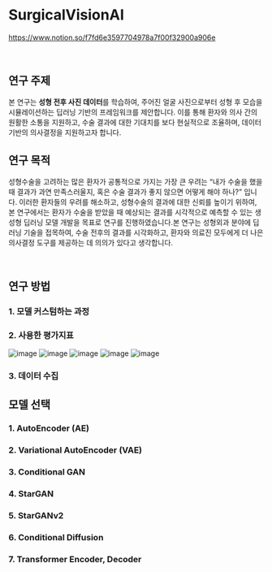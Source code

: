 # SurgicalVisionAI

https://www.notion.so/f7fd6e3597704978a7f00f32900a906e


&nbsp;
## 연구 주제

본 연구는 **성형 전후 사진 데이터**를 학습하여, 주어진 얼굴 사진으로부터 성형 후 모습을 시뮬레이션하는 딥러닝 기반의 프레임워크를 제안합니다. 이를 통해 환자와 의사 간의 원활한 소통을 지원하고, 수술 결과에 대한 기대치를 보다 현실적으로 조율하며, 데이터 기반의 의사결정을 지원하고자 합니다.
&nbsp;
## 연구 목적

성형수술을 고려하는 많은 환자가 공통적으로 가지는 가장 큰 우려는 “내가 수술을 했을 때 결과가 과연 만족스러울지, 혹은 수술 결과가 좋지 않으면 어떻게 해야 하나?” 입니다. 이러한 환자들의 우려를 해소하고, 성형수술의 결과에 대한 신뢰를 높이기 위하여, 본 연구에서는 환자가 수술을 받았을 때 예상되는 결과를 시각적으로 예측할 수 있는 생성형 딥러닝 모델 개발을 목표로 연구를 진행하였습니다.본 연구는 성형외과 분야에 딥러닝 기술을 접목하여, 수술 전후의 결과를 시각화하고, 환자와 의료진 모두에게 더 나은 의사결정 도구를 제공하는 데 의의가 있다고 생각합니다. 

&nbsp;
## 연구 방법
### 1. 모델 커스텀하는 과정
### 2. 사용한 평가지표

![image](https://github.com/user-attachments/assets/1a020a83-83f7-4e55-9306-2aea90e30432)
![image](https://github.com/user-attachments/assets/8a8431c8-0a7c-4111-9f81-ca0a42a7e8ae)
![image](https://github.com/user-attachments/assets/4b1f64ed-d364-46d8-b4be-31da3c9c5e40)
![image](https://github.com/user-attachments/assets/74db5916-1b7e-4d17-a3bc-c8733431dae1)
![image](https://github.com/user-attachments/assets/3f51626a-bafe-4949-9e0e-49e6e02d95c3)


### 3. 데이터 수집


## 모델 선택
### 1. AutoEncoder (AE)
### 2. Variational AutoEncoder (VAE)
### 3. Conditional GAN
### 4. StarGAN
### 5. StarGANv2
### 6. Conditional Diffusion
### 7. Transformer Encoder, Decoder



